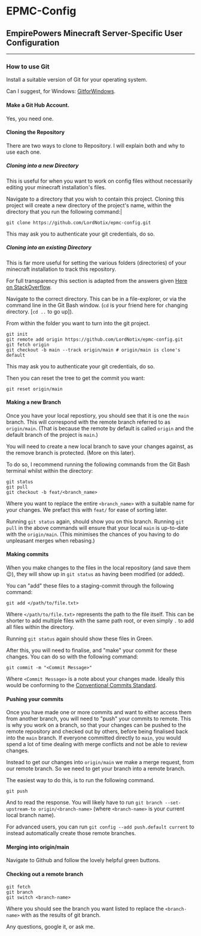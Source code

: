 # EPMC-Config
## EmpirePowers Minecraft Server-Specific User Configuration


---

### How to use Git

Install a suitable version of Git for your operating system.

Can I suggest, for Windows: [GitforWindows](https://gitforwindows.org/).

#### Make a Git Hub Account.

Yes, you need one.

#### Cloning the Repository

There are two ways to clone to Repository. I will explain both and why to use each one.

##### Cloning into a new Directory

This is useful for when you want to work on config files without necessarily editing your minecraft installation's files.

Navigate to a directory that you wish to contain this project. Cloning this project will create a new directory of the project's name, within the directory that you run the following command:|

```
git clone https://github.com/LordNotix/epmc-config.git
```

This may ask you to authenticate your git credentials, do so.

##### Cloning into an existing Directory

This is far more useful for setting the various folders (directories) of your minecraft installation to track this repository.

For full transparency this section is adapted from the answers given [Here on StackOverflow](https://stackoverflow.com/questions/5377960/git-whats-the-best-practice-to-git-clone-into-an-existing-folder).

Navigate to the correct directory. This can be in a file-explorer, or via the command line in the Git Bash window. (`cd` is your friend here for `c`hanging `d`irectory. \[`cd ..` to go up\]).

From within the folder you want to turn into the git project.
```
git init
git remote add origin https://github.com/LordNotix/epmc-config.git
git fetch origin
git checkout -b main --track origin/main # origin/main is clone's default
```

This may ask you to authenticate your git credentials, do so.

Then you can reset the tree to get the commit you want:

```
git reset origin/main
```

#### Making a new Branch

Once you have your local repostiory, you should see that it is one the `main` branch. This will correspond with the remote branch referred to as `origin/main`. (That is because the remote by default is called `origin` and the default branch of the project is `main`.)

You will need to create a new local branch to save your changes against, as the remove branch is protected. (More on this later).

To do so, I recommend running the following commands from the Git Bash terminal whilst within the directory:

```
git status
git pull
git checkout -b feat/<branch_name>
```

Where you want to replace the entire `<branch_name>` with a suitable name for your changes. We prefact this with `feat/` for ease of sorting later.

Running `git status` again, should show you on this branch.
Running `git pull` in the above commands will ensure that your local `main` is up-to-date with the `origin/main`. (This minimises the chances of you having to do unpleasant merges when rebasing.)

#### Making commits

When you make changes to the files in the local repository (and save them 😉), they will show up in `git status` as having been modified (or added).

You can "add" these files to a staging-commit through the following command:

```
git add </path/to/file.txt>
```

Where `</path/to/file.txt>` represents the path to the file itself. This can be shorter to add multiple files with the same path root, or even simply `.` to add all files within the directory.

Running `git status` again should show these files in Green.

After this, you will need to finalise, and "make" your commit for these changes. You can do so with the following command:

```
git commit -m "<Commit Message>"
```

Where `<Commit Message>` is a note about your changes made. Ideally this would be conforming to the [Conventional Commits Standard](https://www.conventionalcommits.org/en/v1.0.0-beta.2/).

#### Pushing your commits

Once you have made one or more commits and want to either access them from another branch, you will need to "push" your commits to remote. This is why you work on a branch, so that your changes can be pushed to the remote repository and checked out by others, before being finalised back into the `main` branch. If everyone committed directly to `main`, you would spend a lot of time dealing with merge conflicts and not be able to review changes.

Instead to get our changes into `origin/main` we make a merge request, from our remote branch. So we need to get your branch into a remote branch.

The easiest way to do this, is to run the following command.

```
git push
```

And to read the response. You will likely have to run `git branch --set-upstream-to origin/<branch-name>` (where `<branch-name>` is your current local branch name).

For advanced users, you can run `git config --add push.default current` to instead automatically create those remote branches.

#### Merging into origin/main

Navigate to Github and follow the lovely helpful green buttons.

#### Checking out a remote branch

```
git fetch
git branch
git switch <branch-name>
```

Where you should see the branch you want listed to replace the `<branch-name>` with as the results of git branch.

Any questions, google it, or ask me.
